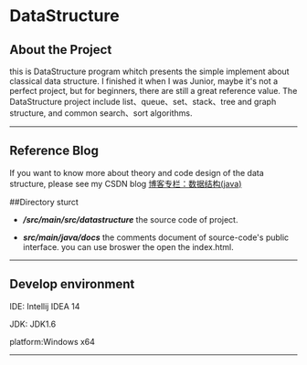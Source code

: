 # DataStructure

## About the Project
this is DataStructure program whitch presents the simple implement about classical data structure. I finished it when I was Junior, maybe it's not a perfect project, but for beginners, there are still a great reference value. The DataStructure project include list、queue、set、stack、tree and graph structure, and common search、sort algorithms.
***

## Reference Blog
If you want to know more about theory and code design of the data structure, please see my CSDN blog 
[博客专栏：数据结构(java)](http://blog.csdn.net/column/details/datastructure.html)

##Directory sturct

- ***/src/main/src/datastructure***
the source code of project.


- ***src/main/java/docs***
the comments document of source-code's public interface. you can use broswer the open the index.html.

***

## Develop environment
IDE: Intellij IDEA 14

JDK: JDK1.6

platform:Windows x64
***

